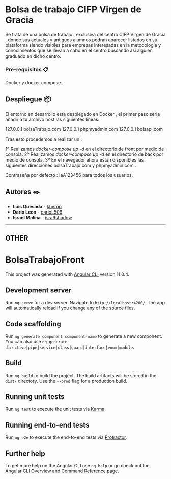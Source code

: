 # Bolsa de trabajo  CIFP Virgen de Gracia

Se trata de una bolsa de trabajo , exclusiva del centro CIFP Virgen de Gracia , donde sus actuales y antiguos alumnos podran aparecer listados en su plataforma siendo visibles para empresas interesadas en la metodologia y conocimientos que se llevan a cabo en el centro buscando asi alguien graduado en dicho centro.



### Pre-requisitos 📋

Docker y docker compose .


## Despliegue 📦

El entorno en desarrollo esta desplegado en Docker , el primer paso seria añadir a tu archivo host las siguientes lineas:

127.0.0.1 bolsaTrabajo.com
127.0.0.1 phpmyadmin.com
127.0.0.1 bolsapi.com

Tras esto procedemos a realizar un : 

1º Realizamos *docker-compose up -d*  en el directorio de front por medio de consola.
2º Realizamos *docker-compose up -d*  en el directorio de back por medio de consola.
3º En el navegador ahora estan disponibles las siguientes direcciones bolsaTrabajo.com y phpmyadmin.com .

Contraseña por defecto :  !aA123456  para todos los usuarios.
## Autores ✒️

* **Luis Quesada** - [kherop](https://github.com/kherop)
* **Dario Leon** - [darioL506](https://github.com/darioL506)
* **Israel Molina** - [isra9shadow](https://github.com/TP01AB)  

---
## OTHER
# BolsaTrabajoFront

This project was generated with [Angular CLI](https://github.com/angular/angular-cli) version 11.0.4.

## Development server

Run `ng serve` for a dev server. Navigate to `http://localhost:4200/`. The app will automatically reload if you change any of the source files.

## Code scaffolding

Run `ng generate component component-name` to generate a new component. You can also use `ng generate directive|pipe|service|class|guard|interface|enum|module`.

## Build

Run `ng build` to build the project. The build artifacts will be stored in the `dist/` directory. Use the `--prod` flag for a production build.

## Running unit tests

Run `ng test` to execute the unit tests via [Karma](https://karma-runner.github.io).

## Running end-to-end tests

Run `ng e2e` to execute the end-to-end tests via [Protractor](http://www.protractortest.org/).

## Further help

To get more help on the Angular CLI use `ng help` or go check out the [Angular CLI Overview and Command Reference](https://angular.io/cli) page.
